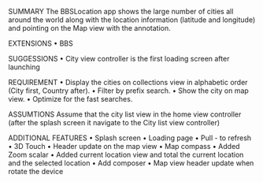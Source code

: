 SUMMARY
The BBSLocation app shows the large number of cities all around the world along with the location information (latitude and longitude) and pointing on the Map view with the annotation.

EXTENSIONS
•    BBS

SUGGESSIONS
•    City view controller is the first loading screen after launching


REQUIREMENT
•    Display the cities on collections view in alphabetic order (City first, Country after).
•    Filter by prefix search.
•    Show the city on map view.
•    Optimize for the fast searches.


ASSUMTIONS
Assume that the city list view in the home view controller (after the splash screen it navigate to the City list view controller)

ADDITIONAL FEATURES
•    Splash screen
•    Loading page
•    Pull - to refresh
•    3D Touch
•    Header update on the map view
•    Map compass
•    Added Zoom scalar
•    Added current location view and total the current location and the selected location
•    Add composer
•    Map view header update when rotate the device
